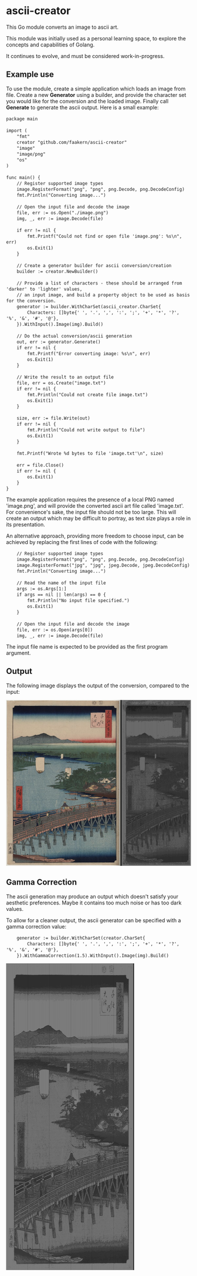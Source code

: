 # ascii-creator
This Go module converts an image to ascii art.

This module was initially used as a personal learning space, to explore the concepts and capabilities of Golang.

It continues to evolve, and must be considered work-in-progress. 

## Example use
To use the module, create a simple application which loads an image from file.
Create a new __Generator__ using a builder, and provide the character set you would like for the conversion and the loaded image.
Finally call __Generate__ to generate the ascii output. Here is a small example:

``` Golang
package main

import (
	"fmt"
	creator "github.com/faakern/ascii-creator"
	"image"
	"image/png"
	"os"
)

func main() {
	// Register supported image types
	image.RegisterFormat("png", "png", png.Decode, png.DecodeConfig)
	fmt.Println("Converting image...")

	// Open the input file and decode the image
	file, err := os.Open("./image.png")
	img, _, err := image.Decode(file)

	if err != nil {
		fmt.Printf("Could not find or open file 'image.png': %s\n", err)
		os.Exit(1)
	}

	// Create a generator builder for ascii conversion/creation
	builder := creator.NewBuilder()

	// Provide a list of characters - these should be arranged from 'darker' to 'lighter' values,
	// an input image, and build a property object to be used as basis for the conversion.
	generator := builder.WithCharSet(ascii_creator.CharSet{
		Characters: []byte{' ', '.', ',', ':', ';', '+', '*', '?', '%', '&', '#', '@'},
	}).WithInput().Image(img).Build()

	// Do the actual conversion/ascii generation
	out, err := generator.Generate()
	if err != nil {
		fmt.Printf("Error converting image: %s\n", err)
		os.Exit(1)
	}

	// Write the result to an output file
	file, err = os.Create("image.txt")
	if err != nil {
		fmt.Println("Could not create file image.txt")
		os.Exit(1)
	}

	size, err := file.Write(out)
	if err != nil {
		fmt.Println("Could not write output to file")
		os.Exit(1)
	}

	fmt.Printf("Wrote %d bytes to file 'image.txt'\n", size)

	err = file.Close()
	if err != nil {
		os.Exit(1)
	}
}
```

The example application requires the presence of a local PNG named 'image.png', and will provide the converted ascii art file called 'image.txt'.
For convenience's sake, the input file should not be too large. This will create an output which may be difficult to portray, as text size plays a role in its presentation.

An alternative approach, providing more freedom to choose input, can be achieved by replacing the first lines of code with the following:

```Golang
	// Register supported image types
	image.RegisterFormat("png", "png", png.Decode, png.DecodeConfig)
	image.RegisterFormat("jpg", "jpg", jpeg.Decode, jpeg.DecodeConfig)
	fmt.Println("Converting image...")

	// Read the name of the input file
	args := os.Args[1:]
	if args == nil || len(args) == 0 {
		fmt.Println("No input file specified.")
		os.Exit(1)
	}

	// Open the input file and decode the image
	file, err := os.Open(args[0])
	img, _, err := image.Decode(file)
```

The input file name is expected to be provided as the first program argument.

## Output

The following image displays the output of the conversion, compared to the input:

![Senjou No Oubashi](https://github.com/faakern/ascii-creator/blob/main/senju_no_oubashi.png?raw=true)

## Gamma Correction

The ascii generation may produce an output which doesn't satisfy your aesthetic preferences.
Maybe it contains too much noise or has too dark values.

To allow for a cleaner output, the ascii generator can be specified with a gamma correction value:

```Golang
	generator := builder.WithCharSet(creator.CharSet{
		Characters: []byte{' ', '.', ',', ':', ';', '+', '*', '?', '%', '&', '#', '@'},
	}).WithGammaCorrection(1.5).WithInput().Image(img).Build()
```

![Added Gamma Correction](https://github.com/faakern/ascii-creator/blob/main/gamma_corrected.png?raw=true)
